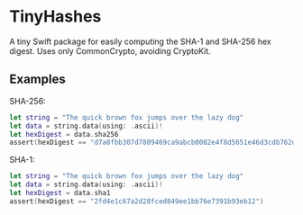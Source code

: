 # TinyHashes

A tiny Swift package for easily computing the SHA-1 and SHA-256 hex digest. Uses only CommonCrypto, avoiding CryptoKit.

## Examples

SHA-256:

```swift
let string = "The quick brown fox jumps over the lazy dog"
let data = string.data(using: .ascii)!
let hexDigest = data.sha256
assert(hexDigest == "d7a8fbb307d7809469ca9abcb0082e4f8d5651e46d3cdb762d02d0bf37c9e592")
```

SHA-1:

```swift
let string = "The quick brown fox jumps over the lazy dog"
let data = string.data(using: .ascii)!
let hexDigest = data.sha1
assert(hexDigest == "2fd4e1c67a2d28fced849ee1bb76e7391b93eb12")
```
